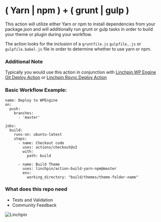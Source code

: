 # ( Yarn | npm ) +  ( grunt | gulp )

This action will utilize either Yarn or npm to install dependencies from your package.json and will additionally run grunt or gulp tasks in order to build your theme or plugin during your workflow.

The action looks for the inclusion of a `gruntfile.js` `gulpfile,.js` or `gulpfile.babel.js` file in order to determine whether to use yarn or npm.

### Additional Note

Typically you would use this action in conjunction with [Linchpin WP Engine Git Deploy Action](https://github.com/linchpin/action-wpengine-deploy) or [Linchpin Rsync Deploy Action](https://github.com/linchpin/rsync-deploy) 

### Basic Workflow Example:
```
name: Deploy to WPEngine
on:
  push:
    branches:
      - 'master'

jobs:
  build:
    runs-on: ubuntu-latest
    steps:
      - name: Checkout code
        uses: actions/checkout@v2
        with:
          path: build

      - name: Build Theme
        uses: linchpin/action-build-yarn-npm@master
        env:
          working_directory: "build/themes/theme-folder-name"
```

### What does this repo need

* Tests and Validation
* Community Feedback 

![[Linchpin](https://github.com/linchpin/brand-assets/raw/master/github-opensource-banner.png)](https://linchpin.com)
